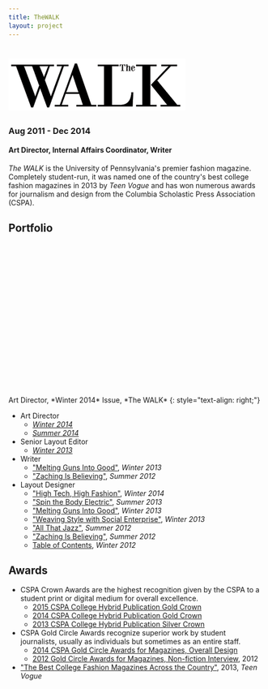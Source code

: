 ```yaml
---
title: TheWALK
layout: project
---
```

# ![The WALK][17]
### Aug 2011 - Dec 2014
#### Art Director, Internal Affairs Coordinator, Writer

*The WALK* is the University of Pennsylvania's premier fashion magazine. Completely student-run, it was named one of the country's best college fashion magazines in 2013 by *Teen Vogue* and has won numerous awards for journalism and design from the Columbia Scholastic Press Association (CSPA).

## Portfolio

<div data-configid="31926889/55818311" style="width:100%; height:300px;" class="issuuembed"></div>
<script type="text/javascript" src="//e.issuu.com/embed.js" async="true"></script>
Art Director, *Winter 2014* Issue, *The WALK*
{: style="text-align: right;"}

- Art Director
  - [*Winter 2014*][4]
  - [*Summer 2014*][5]
- Senior Layout Editor
  - [*Winter 2013*][14]
- Writer
  - ["Melting Guns Into Good"][6], *Winter 2013*
  - ["Zaching Is Believing"][11], *Summer 2012*
- Layout Designer
  - ["High Tech, High Fashion"][16], *Winter 2014*
  - ["Spin the Body Electric"][15], *Summer 2013*
  - ["Melting Guns Into Good"][6], *Winter 2013*
  - ["Weaving Style with Social Enterprise"][7], *Winter 2013*
  - ["All That Jazz"][10], *Summer 2012*
  - ["Zaching Is Believing"][11], *Summer 2012*
  - [Table of Contents][9], *Winter 2012*

## Awards

- CSPA Crown Awards are the highest recognition given by the CSPA to a student print or digital medium for overall excellence.
  - [2015 CSPA College Hybrid Publication Gold Crown][1]
  - [2014 CSPA College Hybrid Publication Gold Crown][12]
  - [2013 CSPA College Hybrid Publication Silver Crown][13]
- CSPA Gold Circle Awards recognize superior work by student journalists, usually as individuals but sometimes as an entire staff.
  - [2014 CSPA Gold Circle Awards for Magazines, Overall Design][2]
  - [2012 Gold Circle Awards for Magazines, Non-fiction Interview][3], 2012
- ["The Best College Fashion Magazines Across the Country"][8], 2013, *Teen Vogue*

[1]: http://cspa.columbia.edu/recepient-lists/2015-awards-student-work-crown-awards-collegiate-recipients
[2]: http://cspa.columbia.edu/recepient-lists/2014-awards-student-work-gold-circle-awards-collegiate-recipients
[3]: http://cspa.columbia.edu/recepient-lists/2012-awards-student-work-gold-circle-awards-collegiate-recipients
[4]: https://issuu.com/thewalkmagazine/docs/the_walk_winter_2014_final_for_issu_57ac008c3d39d3
[5]: https://issuu.com/thewalkmagazine/docs/summer2013
[6]: https://issuu.com/thewalkmagazine/docs/winter2013/24
[7]: https://issuu.com/thewalkmagazine/docs/winter2013/50
[8]: https://www.teenvogue.com/gallery/college-fashion-magazines
[9]: https://issuu.com/thewalkmagazine/docs/winter2012/4
[10]: https://issuu.com/thewalkmagazine/docs/summer2012/10
[11]: https://issuu.com/thewalkmagazine/docs/summer2012/16
[12]: http://cspa.columbia.edu/recepient-lists/2014-awards-student-work-crown-awards-collegiate-recipients
[13]: http://cspa.columbia.edu/recepient-lists/2013-awards-student-work-crown-awards-collegiate-recipients-0
[14]: https://issuu.com/thewalkmagazine/docs/winter2013
[15]: https://issuu.com/thewalkmagazine/docs/summer2013/10
[16]: https://issuu.com/thewalkmagazine/docs/the_walk_winter_2014_final_for_issu_57ac008c3d39d3/38
[17]: /assets/images/walk-logo.png
